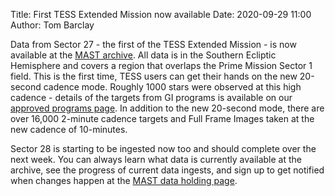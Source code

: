 Title: First TESS Extended Mission now available
Date: 2020-09-29 11:00
Author: Tom Barclay

Data from Sector 27 - the first of the TESS Extended Mission - is now available at the [MAST archive](http://archive.stsci.edu/tess/). All data is in the Southern Ecliptic Hemisphere and covers a region that overlaps the Prime Mission Sector 1 field. This is the first time, TESS users can get their hands on the new 20-second cadence mode. Roughly 1000 stars were observed at this high cadence - details of the targets from GI programs is available on our [approved programs page](https://heasarc.gsfc.nasa.gov/docs/tess/approved-programs.html#sector-27). In addition to the new 20-second mode, there are over 16,000 2-minute cadence targets and Full Frame Images taken at the new cadence of 10-minutes.

Sector 28 is starting to be ingested now too and should complete over the next week. You can always learn what data is currently available at the archive, see the progress of current data ingests, and sign up to get notified when changes happen at the [MAST data holding page](https://outerspace.stsci.edu/display/TESS/TESS+Holdings+Available+by+MAST+Service).